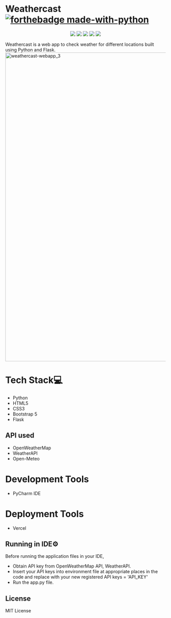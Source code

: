 # Weathercast [![forthebadge made-with-python](http://ForTheBadge.com/images/badges/made-with-python.svg)](https://www.python.org/)
<p align="center">
 <img src="https://api.visitorbadge.io/api/visitors?path=https%3A%2F%2Fgithub.com%2Freshmaharidhas%2FWeathercast&label=Visitors&labelColor=%2300ff00&countColor=%23000000&style=plastic&labelStyle=none"/>
 <img src="https://img.shields.io/github/languages/top/reshmaharidhas/Weathercast?labelColor=%23000"/>
 <img src="https://img.shields.io/github/repo-size/reshmaharidhas/Weathercast?labelColor=%23000"/>
 <img src="https://img.shields.io/github/created-at/reshmaharidhas/Weathercast?labelColor=%23000"/>
 <img src="https://img.shields.io/github/license/reshmaharidhas/Weathercast?labelColor=%23000"/>
</p>
Weathercast is a web app to check weather for different locations built using Python and Flask.
<img width="1919" height="969" alt="weathercast-webapp_3" src="https://github.com/user-attachments/assets/a4e02c41-6db5-4ff2-a35d-4d5267cb9590" />


# Tech Stack💻
- Python
- HTML5
- CSS3
- Bootstrap 5
- Flask

## API used
- OpenWeatherMap
- WeatherAPI
- Open-Meteo
 
# Development Tools
- PyCharm IDE

# Deployment Tools
- Vercel

## Running in IDE⚙️
Before running the application files in your IDE,
- Obtain API key from OpenWeatherMap API, WeatherAPI.
- Insert your API keys into environment file at appropriate places in the code and replace with your new registered API keys = 'API_KEY'
- Run the app.py file.

## License
MIT License
